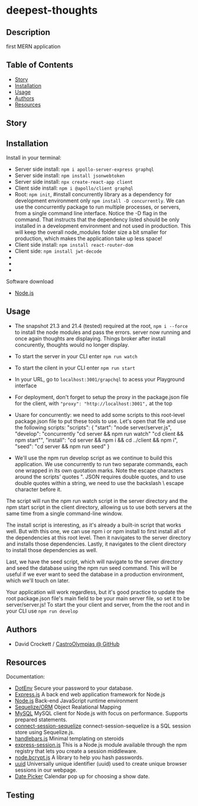 

# deepest-thoughts

## Description
first MERN application

## Table of Contents
- [Story](#Story)
- [Installation](#Installation)
- [Usage](#Usage)
- [Authors](#Authors)
- [Resources](#Resources)


## Story



## Installation
Install in your terminal:
  <br>
* Server side install: `npm i apollo-server-express graphql`
  <br>
* Server side install: `npm install jsonwebtoken`
  <br>
* Server side install: `npx create-react-app client`
  <br>
* Client side install: `npm i @apollo/client graphql`
  <br>
* Root: `npm init`, #install concurrently library as a dependency for development environment only `npm install -D concurrently`. We can use the concurrently package to run multiple processes, or servers, from a single command line interface. Notice the -D flag in the command. That instructs that the dependency listed should be only installed in a development environment and not used in production. This will keep the overall node_modules folder size a bit smaller for production, which makes the application take up less space!
  <br>
* Client side install: `npm install react-router-dom`
  <br>
* Client side: `npm install jwt-decode`
  <br>
* 
  <br>
* 
  <br>
* 
  <br>

Software download
* <a href="https://nodejs.org/en/docs/">Node.js</a>
  <br>

## Usage
* The snapshot 21.3 and 21.4 (tested) required at the root, `npm i --force` to install the node modules and pass the errors. server now running and once again thoughts are displaying. Things broker after install concurently, thoughts would no longer display.

* To start the server in your CLI enter `npm run watch`
* To start the cilent in your CLI enter `npm run start`
* In your URL, go to `localhost:3001/grapchql` to acess your Playground interface
* For deployment, don't forget to setup the proxy in the package.json file for the client, with `"proxy": "http://localhost:3001",` at the top
* Usare for concurrently: we need to add some scripts to this root-level package.json file to put these tools to use. Let's open that file and use the following scripts: "scripts": {
  "start": "node server/server.js",
  "develop": "concurrently \"cd server && npm run watch\" \"cd client && npm start\"",
  "install": "cd server && npm i && cd ../client && npm i",
  "seed": "cd server && npm run seed"
}
* We'll use the npm run develop script as we continue to build this application. We use concurrently to run two separate commands, each one wrapped in its own quotation marks. Note the escape characters around the scripts' quotes \". JSON requires double quotes, and to use double quotes within a string, we need to use the backslash \ escape character before it.

The script will run the npm run watch script in the server directory and the npm start script in the client directory, allowing us to use both servers at the same time from a single command-line window.

The install script is interesting, as it's already a built-in script that works well. But with this one, we can use npm i or npm install to first install all of the dependencies at this root level. Then it navigates to the server directory and installs those dependencies. Lastly, it navigates to the client directory to install those dependencies as well.

Last, we have the seed script, which will navigate to the server directory and seed the database using the npm run seed command. This will be useful if we ever want to seed the database in a production environment, which we'll touch on later.

Your application will work regardless, but it's good practice to update the root package.json file's main field to be your main server file, so set it to be server/server.js! To start the your client and server, from the the root and in your CLI use `npm run develop`

## Authors

* David Crockett / <a href="https://github.com/CastroOlympias">CastroOlympias @ GitHub</a>

## Resources
Documentation:
  <br>
* <a href="https://www.npmjs.com/package/dotenv">DotEnv</a> Secure your password to your database.
  <br>
* <a href="https://expressjs.com/">Express.js</a> A back end web application framework for Node.js
  <br>
* <a href="https://nodejs.org/en/docs/">Node.js</a> Back-end JavaScript runtime environment
  <br>
* <a href="http://sequelize.org/">Sequelize/ORM</a> Object Realational Mapping
  <br>
* <a href="https://www.npmjs.com/package/mysql2">MySQL</a> MySQL client for Node.js with focus on performance. Supports prepared statements.
  <br>
* <a href="https://www.npmjs.com/package/connect-session-sequelize">connect-session-sequelize</a> connect-session-sequelize is a SQL session store using Sequelize.js.
  <br>
* <a href="https://handlebarsjs.com/">handlebars.js</a> Minimal templating on steroids
  <br>
* <a href="https://www.npmjs.com/package/express-session">express-session.js</a> This is a Node.js module available through the npm registry that lets you create a session middleware.
* <a href="https://www.npmjs.com/package/bcrypt">node.bcrypt.js</a> A library to help you hash passwords.
* <a href="https://www.npmjs.com/package/uuid">uuid</a> Universally unique identifier (uuid) used to create unique browser sessions in our webpage.<br>
* <a href="https://jqueryui.com/datepicker/">Date Picker</a> Calendar pop up for choosing a show date.

## Testing

